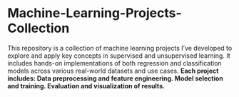 # Machine-Learning-Projects-Collection
This repository is a collection of machine learning projects I’ve developed to explore and apply key concepts in supervised and unsupervised learning. It includes hands-on implementations of both regression and classification models across various real-world datasets and use cases.
<b>
Each project includes:
<b>
Data preprocessing and feature engineering.
<b>
Model selection and training.
<b>
Evaluation and visualization of results.
<b>
